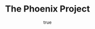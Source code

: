 ---
title: "The Phoenix Project"
bookCover: "/assets/book-covers/the-phoenix-project.jpg"
slug: "the-phoenix-project"
bookAuthor: "Gene Kim"
rating: 10
done: false
tags: []
summary: false
detailesNotes: false
amazonLink: ""
author:
  name: Rico Trebeljahr
  picture: "/assets/blog/profile.jpeg"
---